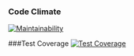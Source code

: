 ### Code Climate
[![Maintainability](https://api.codeclimate.com/v1/badges/437d3d5deee1f37ce2d6/maintainability)](https://codeclimate.com/github/io681/demo_io6/maintainability)

###Test Coverage
[![Test Coverage](https://api.codeclimate.com/v1/badges/437d3d5deee1f37ce2d6/test_coverage)](https://codeclimate.com/github/io681/demo_io6/test_coverage)
